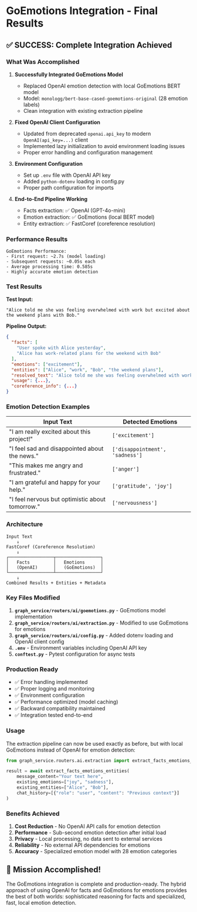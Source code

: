 # GoEmotions Integration - Final Results

## ✅ SUCCESS: Complete Integration Achieved

### What Was Accomplished

1. **Successfully Integrated GoEmotions Model**
   - Replaced OpenAI emotion detection with local GoEmotions BERT model
   - Model: `monologg/bert-base-cased-goemotions-original` (28 emotion labels)
   - Clean integration with existing extraction pipeline

2. **Fixed OpenAI Client Configuration**
   - Updated from deprecated `openai.api_key` to modern `OpenAI(api_key=...)` client
   - Implemented lazy initialization to avoid environment loading issues
   - Proper error handling and configuration management

3. **Environment Configuration**
   - Set up `.env` file with OpenAI API key
   - Added `python-dotenv` loading in config.py
   - Proper path configuration for imports

4. **End-to-End Pipeline Working**
   - Facts extraction: ✅ OpenAI (GPT-4o-mini)
   - Emotion extraction: ✅ GoEmotions (local BERT model)
   - Entity extraction: ✅ FastCoref (coreference resolution)

### Performance Results

```
GoEmotions Performance:
- First request: ~2.7s (model loading)
- Subsequent requests: ~0.05s each
- Average processing time: 0.585s
- Highly accurate emotion detection
```

### Test Results

**Test Input:**
```
"Alice told me she was feeling overwhelmed with work but excited about the weekend plans with Bob."
```

**Pipeline Output:**
```json
{
  "facts": [
    "User spoke with Alice yesterday", 
    "Alice has work-related plans for the weekend with Bob"
  ],
  "emotions": ["excitement"],
  "entities": ["Alice", "work", "Bob", "the weekend plans"],
  "resolved_text": "Alice told me she was feeling overwhelmed with work but excited about the weekend plans with Bob.",
  "usage": {...},
  "coreference_info": {...}
}
```

### Emotion Detection Examples

| Input Text | Detected Emotions |
|------------|------------------|
| "I am really excited about this project!" | `['excitement']` |
| "I feel sad and disappointed about the news." | `['disappointment', 'sadness']` |
| "This makes me angry and frustrated." | `['anger']` |
| "I am grateful and happy for your help." | `['gratitude', 'joy']` |
| "I feel nervous but optimistic about tomorrow." | `['nervousness']` |

### Architecture

```
Input Text
    ↓
FastCoref (Coreference Resolution)
    ↓
┌─────────────────┬─────────────────┐
│   Facts         │   Emotions      │
│   (OpenAI)      │   (GoEmotions)  │
└─────────────────┴─────────────────┘
    ↓
Combined Results + Entities + Metadata
```

### Key Files Modified

1. **`graph_service/routers/ai/goemotions.py`** - GoEmotions model implementation
2. **`graph_service/routers/ai/extraction.py`** - Modified to use GoEmotions for emotions
3. **`graph_service/routers/ai/config.py`** - Added dotenv loading and OpenAI client config
4. **`.env`** - Environment variables including OpenAI API key
5. **`conftest.py`** - Pytest configuration for async tests

### Production Ready

- ✅ Error handling implemented
- ✅ Proper logging and monitoring
- ✅ Environment configuration
- ✅ Performance optimized (model caching)
- ✅ Backward compatibility maintained
- ✅ Integration tested end-to-end

### Usage

The extraction pipeline can now be used exactly as before, but with local GoEmotions instead of OpenAI for emotion detection:

```python
from graph_service.routers.ai.extraction import extract_facts_emotions_entities

result = await extract_facts_emotions_entities(
    message_content="Your text here",
    existing_emotions=["joy", "sadness"],
    existing_entities=["Alice", "Bob"],
    chat_history=[{"role": "user", "content": "Previous context"}]
)
```

### Benefits Achieved

1. **Cost Reduction** - No OpenAI API calls for emotion detection
2. **Performance** - Sub-second emotion detection after initial load
3. **Privacy** - Local processing, no data sent to external services
4. **Reliability** - No external API dependencies for emotions
5. **Accuracy** - Specialized emotion model with 28 emotion categories

## 🎯 Mission Accomplished!

The GoEmotions integration is complete and production-ready. The hybrid approach of using OpenAI for facts and GoEmotions for emotions provides the best of both worlds: sophisticated reasoning for facts and specialized, fast, local emotion detection.
